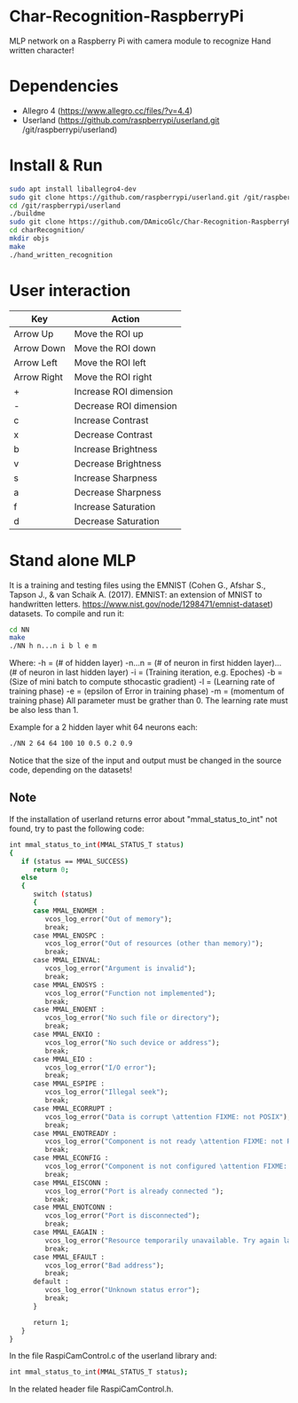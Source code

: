 # Char-Recognition-RaspberryPi
MLP network on a Raspberry Pi with camera module to recognize Hand written character!

# Dependencies
- Allegro 4 (https://www.allegro.cc/files/?v=4.4)
- Userland (https://github.com/raspberrypi/userland.git /git/raspberrypi/userland)

# Install & Run
```bash
sudo apt install liballegro4-dev
sudo git clone https://github.com/raspberrypi/userland.git /git/raspberrypi/userland
cd /git/raspberrypi/userland
./buildme
sudo git clone https://github.com/DAmicoGlc/Char-Recognition-RaspberryPi charRecognition
cd charRecognition/
mkdir objs
make
./hand_written_recognition
```

# User interaction

| Key          | Action                 |
| ------------ | ---------------------- |
| Arrow Up     | Move the ROI up        |
| Arrow Down   | Move the ROI down      |
| Arrow Left   | Move the ROI left      |
| Arrow Right  | Move the ROI right     |
| +            | Increase ROI dimension |
| -            | Decrease ROI dimension |
| c            | Increase Contrast      |
| x            | Decrease Contrast      |
| b            | Increase Brightness    |
| v            | Decrease Brightness    |
| s            | Increase Sharpness     |
| a            | Decrease Sharpness     |
| f            | Increase Saturation    |
| d            | Decrease Saturation    |

# Stand alone MLP
It is a training and testing files using the EMNIST (Cohen G., Afshar S., Tapson J., \& van Schaik A. (2017). EMNIST: an extension of MNIST to handwritten letters. https://www.nist.gov/node/1298471/emnist-dataset) datasets. To compile and run it:
```bash
cd NN
make
./NN h n...n i b l e m
```
Where:
-h = (# of hidden layer) 
-n...n = (# of neuron in first hidden layer)...(# of neuron in last hidden layer) 
-i = (Training iteration, e.g. Epoches) 
-b = (Size of mini batch to compute sthocastic gradient) 
-l = (Learning rate of training phase) 
-e = (epsilon of Error in training phase) 
-m = (momentum of training phase)
All parameter must be grather than 0. The learning rate must be also less than 1.

Example for a 2 hidden layer whit 64 neurons each:
```bash
./NN 2 64 64 100 10 0.5 0.2 0.9
```

Notice that the size of the input and output must be changed in the source code, depending on the datasets!
## Note
If the installation of userland returns error about "mmal_status_to_int" not found, try to past the following code:
```bash
int mmal_status_to_int(MMAL_STATUS_T status)
{
   if (status == MMAL_SUCCESS)
      return 0;
   else
   {
      switch (status)
      {
      case MMAL_ENOMEM :
         vcos_log_error("Out of memory");
         break;
      case MMAL_ENOSPC :
         vcos_log_error("Out of resources (other than memory)");
         break;
      case MMAL_EINVAL:
         vcos_log_error("Argument is invalid");
         break;
      case MMAL_ENOSYS :
         vcos_log_error("Function not implemented");
         break;
      case MMAL_ENOENT :
         vcos_log_error("No such file or directory");
         break;
      case MMAL_ENXIO :
         vcos_log_error("No such device or address");
         break;
      case MMAL_EIO :
         vcos_log_error("I/O error");
         break;
      case MMAL_ESPIPE :
         vcos_log_error("Illegal seek");
         break;
      case MMAL_ECORRUPT :
         vcos_log_error("Data is corrupt \attention FIXME: not POSIX");
         break;
      case MMAL_ENOTREADY :
         vcos_log_error("Component is not ready \attention FIXME: not POSIX");
         break;
      case MMAL_ECONFIG :
         vcos_log_error("Component is not configured \attention FIXME: not POSIX");
         break;
      case MMAL_EISCONN :
         vcos_log_error("Port is already connected ");
         break;
      case MMAL_ENOTCONN :
         vcos_log_error("Port is disconnected");
         break;
      case MMAL_EAGAIN :
         vcos_log_error("Resource temporarily unavailable. Try again later");
         break;
      case MMAL_EFAULT :
         vcos_log_error("Bad address");
         break;
      default :
         vcos_log_error("Unknown status error");
         break;
      }

      return 1;
   }
}
```
In the file RaspiCamControl.c of the userland library and:
```bash
int mmal_status_to_int(MMAL_STATUS_T status);
```
In the related header file RaspiCamControl.h.
